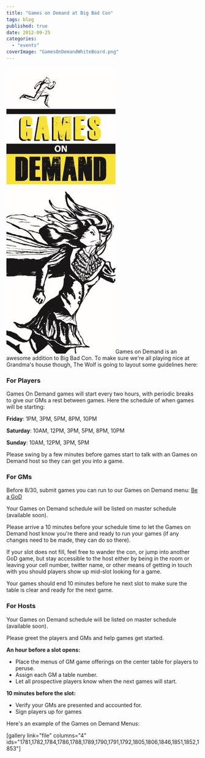 ```yaml
---
title: "Games on Demand at Big Bad Con"
tags: blog
published: true
date: 2012-09-25
categories: 
  - "events"
coverImage: "GamesOnDemandWhiteBoard.png"
---
```


[![games on demand banner1](/images/games-on-demand-banner1.jpg)](http://www.bigbadcon.com/wp-content/uploads/2012/09/games-on-demand-banner1.jpg)Games on Demand is an awesome addition to Big Bad Con. To make sure we're all playing nice at Grandma's house though, The Wolf is going to layout some guidelines here:

### For Players

Games On Demand games will start every two hours, with periodic breaks to give our GMs a rest between games. Here the schedule of when games will be starting:

**Friday**: 1PM, 3PM, 5PM, 8PM, 10PM

**Saturday**: 10AM, 12PM, 3PM, 5PM, 8PM, 10PM

**Sunday**: 10AM, 12PM, 3PM, 5PM

Please swing by a few minutes before games start to talk with an Games on Demand host so they can get you into a game.

### For GMs

Before 8/30, submit games you can run to our Games on Demand menu: [Be a GoD](http://www.bigbadcon.com/volunteer/be-a-god/ "Be a GoD")

Your Games on Demand schedule will be listed on master schedule (available soon).

Please arrive a 10 minutes before your schedule time to let the Games on Demand host know you're there and ready to run your games (if any changes need to be made, they can do so there).

If your slot does not fill, feel free to wander the con, or jump into another GoD game, but stay accessible to the host either by being in the room or leaving your cell number, twitter name, or other means of getting in touch with you should players show up mid-slot looking for a game.

Your games should end 10 minutes before he next slot to make sure the table is clear and ready for the next game.

### For Hosts

Your Games on Demand schedule will be listed on master schedule (available soon).

Please greet the players and GMs and help games get started.

**An hour before a slot opens:**

- Place the menus of GM game offerings on the center table for players to peruse.
- Assign each GM a table number.
- Let all prospective players know when the next games will start.

**10 minutes before the slot:**

- Verify your GMs are presented and accounted for.
- Sign players up for games

Here's an example of the Games on Demand Menus:

\[gallery link="file" columns="4" ids="1781,1782,1784,1786,1788,1789,1790,1791,1792,1805,1806,1846,1851,1852,1853"\]
